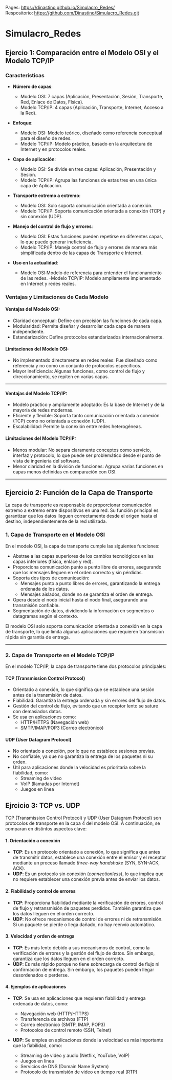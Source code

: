 Pages: https://dinastino.github.io/Simulacro_Redes/  
Respositorio: https://github.com/Dinastino/Simulacro_Redes.git

# Simulacro_Redes

## Ejercio 1: Comparación entre el Modelo OSI y el Modelo TCP/IP
### Características

- **Número de capas**:
  - Modelo OSI: 7 capas (Aplicación, Presentación, Sesión, Transporte, Red, Enlace de Datos, Física).
  - Modelo TCP/IP: 4 capas (Aplicación, Transporte, Internet, Acceso a la Red).

- **Enfoque**:
  - Modelo OSI: Modelo teórico, diseñado como referencia conceptual para el diseño de redes.
  - Modelo TCP/IP: Modelo práctico, basado en la arquitectura de Internet y en protocolos reales.

- **Capa de aplicación**:
  - Modelo OSI: Se divide en tres capas: Aplicación, Presentación y Sesión.
  - Modelo TCP/IP: Agrupa las funciones de estas tres en una única capa de Aplicación.

- **Transporte extremo a extremo**:
  - Modelo OSI: Solo soporta comunicación orientada a conexión.
  - Modelo TCP/IP: Soporta comunicación orientada a conexión (TCP) y sin conexión (UDP).

- **Manejo del control de flujo y errores**:
  - Modelo OSI: Estas funciones pueden repetirse en diferentes capas, lo que puede generar ineficiencia.
  - Modelo TCP/IP: Maneja control de flujo y errores de manera más simplificada dentro de las capas de Transporte e Internet.

- **Uso en la actualidad**:
  - Modelo OSI:Modelo de referencia para entender el funcionamiento de las redes.
  -Modelo TCP/IP: Modelo ampliamente implementado en Internet y redes reales.


### Ventajas y Limitaciones de Cada Modelo

#### Ventajas del Modelo OSI:
- Claridad conceptual: Define con precisión las funciones de cada capa.
- Modularidad: Permite diseñar y desarrollar cada capa de manera independiente.
- Estandarización: Define protocolos estandarizados internacionalmente.

#### Limitaciones del Modelo OSI:
- No implementado directamente en redes reales: Fue diseñado como referencia y no como un conjunto de protocolos específicos.
- Mayor ineficiencia: Algunas funciones, como control de flujo y direccionamiento, se repiten en varias capas.

-----

#### Ventajas del Modelo TCP/IP:
- Modelo práctico y ampliamente adoptado: Es la base de Internet y de la mayoría de redes modernas.
- Eficiente y flexible: Soporta tanto comunicación orientada a conexión (TCP) como no orientada a conexión (UDP).
- Escalabilidad: Permite la conexión entre redes heterogéneas.

#### Limitaciones del Modelo TCP/IP:
- Menos modular: No separa claramente conceptos como servicio, interfaz y protocolo, lo que puede ser problemático desde el punto de vista de ingeniería del software.
- Menor claridad en la división de funciones: Agrupa varias funciones en capas menos definidas en comparación con OSI.

---

## Ejercicio 2: Función de la Capa de Transporte

La capa de transporte es responsable de proporcionar comunicación extremo a extremo entre dispositivos en una red. Su función principal es garantizar que los datos lleguen correctamente desde el origen hasta el destino, independientemente de la red utilizada.

### 1. Capa de Transporte en el Modelo OSI

En el modelo OSI, la capa de transporte cumple las siguientes funciones:

- Abstrae a las capas superiores de los cambios tecnológicos en las capas inferiores (física, enlace y red).
- Proporciona comunicación punto a punto libre de errores, asegurando que los mensajes lleguen en el orden correcto y sin pérdidas.
- Soporta dos tipos de comunicación:
  - Mensajes punto a punto libres de errores, garantizando la entrega ordenada de los datos.
  - Mensajes aislados, donde no se garantiza el orden de entrega.
- Opera desde el nodo inicial hasta el nodo final, asegurando una transmisión confiable.
- Segmentación de datos, dividiendo la información en segmentos o datagramas según el contexto.

El modelo OSI solo soporta comunicación orientada a conexión en la capa de transporte, lo que limita algunas aplicaciones que requieren transmisión rápida sin garantía de entrega.

----

### 2. Capa de Transporte en el Modelo TCP/IP

En el modelo TCP/IP, la capa de transporte tiene dos protocolos principales:

#### TCP (Transmission Control Protocol)
- Orientado a conexión, lo que significa que se establece una sesión antes de la transmisión de datos.
- Fiabilidad: Garantiza la entrega ordenada y sin errores del flujo de datos.
- Gestión del control de flujo, evitando que un receptor lento se sature con demasiados datos.
- Se usa en aplicaciones como:
  - HTTP/HTTPS (Navegación web)
  - SMTP/IMAP/POP3 (Correo electrónico)

#### UDP (User Datagram Protocol)
- No orientado a conexión, por lo que no establece sesiones previas.
- No confiable, ya que no garantiza la entrega de los paquetes ni su orden.
- Útil para aplicaciones donde la velocidad es prioritaria sobre la fiabilidad, como:
  - Streaming de video
  - VoIP (llamadas por Internet)
  - Juegos en línea

## Ejrcicio 3: TCP vs. UDP

TCP (Transmission Control Protocol) y UDP (User Datagram Protocol) son protocolos de transporte en la capa 4 del modelo OSI. A continuación, se comparan en distintos aspectos clave:

#### 1. Orientación a conexión
- **TCP**: Es un protocolo orientado a conexión, lo que significa que antes de transmitir datos, establece una conexión entre el emisor y el receptor mediante un proceso llamado *three-way handshake* (SYN, SYN-ACK, ACK).
- **UDP**: Es un protocolo sin conexión (*connectionless*), lo que implica que no requiere establecer una conexión previa antes de enviar los datos.

#### 2. Fiabilidad y control de errores
- **TCP**: Proporciona fiabilidad mediante la verificación de errores, control de flujo y retransmisión de paquetes perdidos. También garantiza que los datos lleguen en el orden correcto.
- **UDP**: No ofrece mecanismos de control de errores ni de retransmisión. Si un paquete se pierde o llega dañado, no hay reenvío automático.

#### 3. Velocidad y orden de entrega
- **TCP**: Es más lento debido a sus mecanismos de control, como la verificación de errores y la gestión del flujo de datos. Sin embargo, garantiza que los datos lleguen en el orden correcto.
- **UDP**: Es más rápido porque no tiene sobrecarga de control de flujo ni confirmación de entrega. Sin embargo, los paquetes pueden llegar desordenados o perderse.

#### 4. Ejemplos de aplicaciones
- **TCP**: Se usa en aplicaciones que requieren fiabilidad y entrega ordenada de datos, como:
  - Navegación web (HTTP/HTTPS)
  - Transferencia de archivos (FTP)
  - Correo electrónico (SMTP, IMAP, POP3)
  - Protocolos de control remoto (SSH, Telnet)

- **UDP**: Se emplea en aplicaciones donde la velocidad es más importante que la fiabilidad, como:
  - Streaming de video y audio (Netflix, YouTube, VoIP)
  - Juegos en línea
  - Servicios de DNS (Domain Name System)
  - Protocolo de transmisión de video en tiempo real (RTP)